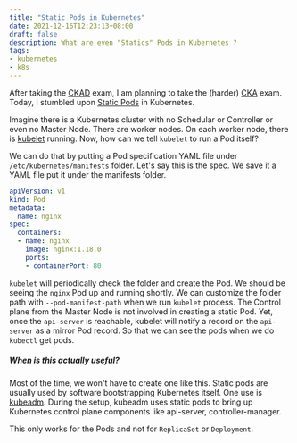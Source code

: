 ```yaml
---
title: "Static Pods in Kubernetes"
date: 2021-12-16T12:23:13+08:00
draft: false
description: What are even "Statics" Pods in Kubernetes ?
tags:
- kubernetes
- k8s
---
```


After taking the [CKAD](/posts/ckad-experience/) exam, I am planning to take the (harder) [CKA](https://www.cncf.io/certification/cka/) exam.
Today, I stumbled upon [Static Pods](https://kubernetes.io/docs/concepts/workloads/pods/#static-pods) in Kubernetes.

Imagine there is a Kubernetes cluster with no Schedular or Controller or even no Master Node.
There are worker nodes. On each worker node, there is [kubelet](https://kubernetes.io/docs/reference/command-line-tools-reference/kubelet/) running.
Now, how can we tell `kubelet` to run a Pod itself?

We can do that by putting a Pod specification YAML file under `/etc/kubernetes/manifests` folder.
Let's say this is the spec. We save it a YAML file put it under the manifests folder.
```yaml
apiVersion: v1
kind: Pod
metadata:
  name: nginx
spec:
  containers:
  - name: nginx
    image: nginx:1.18.0
    ports:
    - containerPort: 80
```
`kubelet` will periodically check the folder and create the Pod.
We should be seeing the `nginx` Pod up and running shortly.
We can customize the folder path with `--pod-manifest-path` when we run `kubelet` process.
The Control plane from the Master Node is not involved in creating a static Pod. 
Yet, once the `api-server` is reachable, kubelet will notify a record on the `api-server` as a mirror Pod record. So that we can see the pods when we do `kubectl` get pods.

##### When is this actually useful?
Most of the time, we won't have to create one like this.
Static pods are usually used by software bootstrapping Kubernetes itself. 
One use is [kubeadm](https://kubernetes.io/docs/reference/setup-tools/kubeadm/). During the setup, kubeadm uses static pods to bring up Kubernetes control plane components like api-server, controller-manager.

This only works for the Pods and not for `ReplicaSet` or `Deployment`.